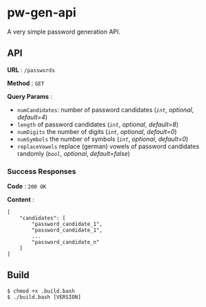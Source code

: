 # pw-gen-api
A very simple password generation API.

## API

**URL** : `/passwords`

**Method** : `GET`

**Query Params** : 
  * `numCandidates`: number of password candidates (*`int`*, *optional*, *default=4*)
  * `length` of password candidates (*`int`*, *optional*, *default=8*)
  * `numDigits` the number of digits (*`int`*, *optional*, *default=0*)
  * `numSymbols` the number of symbols (*`int`*, *optional*, *default=0*)
  * `replaceVowels` replace (german) vowels of password candidates randomly (*`bool`*, *optional*, *default=false*)

### Success Responses

**Code** : `200 OK`

**Content** :
```
[
    "candidates": [
        "password_candidate_1",
        "password_candidate_1",
        ...
        "password_candidate_n"
    ]
]
```

## Build
```
$ chmod +x .build.bash
$ ./build.bash [VERSION]
``` 